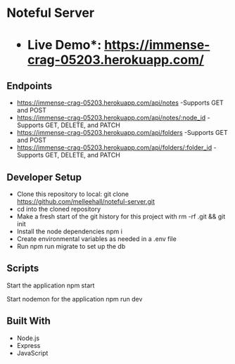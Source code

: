 <h1>Noteful Server<h1>

* Live Demo*: https://immense-crag-05203.herokuapp.com/

## Endpoints

* https://immense-crag-05203.herokuapp.com/api/notes
-Supports GET and POST
* https://immense-crag-05203.herokuapp.com/api/notes/:node_id
-Supports GET, DELETE, and PATCH
* https://immense-crag-05203.herokuapp.com/api/folders
-Supports GET and POST
* https://immense-crag-05203.herokuapp.com/api/folders/:folder_id
-Supports GET, DELETE, and PATCH

## Developer Setup

* Clone this repository to local: git clone https://github.com/melleehall/noteful-server.git
* cd into the cloned repository
* Make a fresh start of the git history for this project with rm -rf .git && git init
* Install the node dependencies npm i
* Create environmental variables as needed in a .env file
* Run npm run migrate to set up the db

## Scripts
Start the application npm start

Start nodemon for the application npm run dev

## Built With

* Node.js
* Express
* JavaScript 


